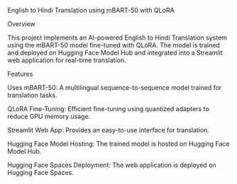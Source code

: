 English to Hindi Translation using mBART-50 with QLoRA

Overview

This project implements an AI-powered English to Hindi Translation system using the mBART-50 model fine-tuned with QLoRA. The model is trained and deployed on Hugging Face Model Hub and integrated into a Streamlit web application for real-time translation.

Features

Uses mBART-50: A multilingual sequence-to-sequence model trained for translation tasks.

QLoRA Fine-Tuning: Efficient fine-tuning using quantized adapters to reduce GPU memory usage.

Streamlit Web App: Provides an easy-to-use interface for translation.

Hugging Face Model Hosting: The trained model is hosted on Hugging Face Model Hub.

Hugging Face Spaces Deployment: The web application is deployed on Hugging Face Spaces.
